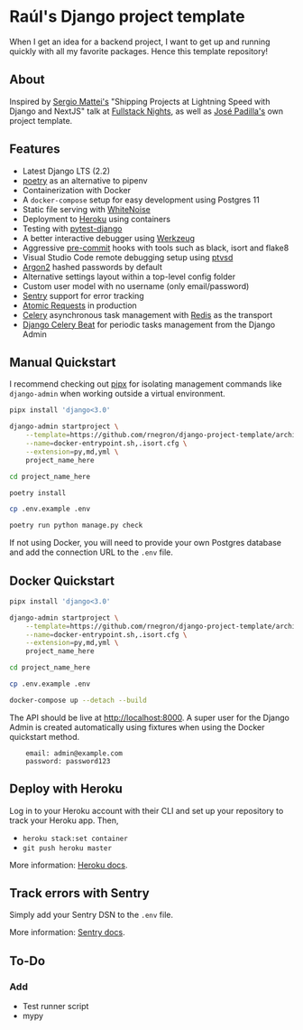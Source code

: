 # Raúl's Django project template

When I get an idea for a backend project, I want to get up and running quickly with all my favorite packages. Hence this template repository!

## About

Inspired by [Sergio Mattei's](https://twitter.com/matteing) "Shipping Projects at Lightning Speed with Django and NextJS" talk at [Fullstack Nights](https://twitter.com/rucury/status/1207092925542342656), as well as [José Padilla's](https://github.com/jpadilla/django-project-template) own project template.

## Features

* Latest Django LTS (2.2)
* [poetry](https://python-poetry.org/) as an alternative to pipenv
* Containerization with Docker
* A `docker-compose` setup for easy development using Postgres 11
* Static file serving with [WhiteNoise](http://whitenoise.evans.io/en/stable/)
* Deployment to [Heroku](https://dashboard.heroku.com/) using containers
* Testing with [pytest-django](https://pytest-django.readthedocs.io/en/latest/index.html)
* A better interactive debugger using [Werkzeug](https://palletsprojects.com/p/werkzeug/)
* Aggressive [pre-commit](https://pre-commit.com/) hooks with tools such as black, isort and flake8
* Visual Studio Code remote debugging setup using [ptvsd](https://github.com/microsoft/ptvsd)
* [Argon2](https://docs.djangoproject.com/en/2.2/topics/auth/passwords/#using-argon2-with-django) hashed passwords by default
* Alternative settings layout within a top-level config folder
* Custom user model with no username (only email/password)
* [Sentry](https://sentry.io) support for error tracking
* [Atomic Requests](https://docs.djangoproject.com/en/2.2/ref/settings/#atomic-requests) in production
* [Celery](https://docs.celeryproject.org/en/stable/index.html) asynchronous task management with [Redis](https://redis.io) as the transport
* [Django Celery Beat](https://django-celery-beat.readthedocs.io/en/latest/) for periodic tasks management from the Django Admin

## Manual Quickstart

I recommend checking out [pipx](https://github.com/pipxproject/pipx) for isolating management commands like `django-admin` when working outside a virtual environment.


```bash
pipx install 'django<3.0'
```

```bash
django-admin startproject \
    --template=https://github.com/rnegron/django-project-template/archive/master.zip \
    --name=docker-entrypoint.sh,.isort.cfg \
    --extension=py,md,yml \
    project_name_here
```

```bash
cd project_name_here
```

```bash
poetry install
```

```bash
cp .env.example .env
```

```bash
poetry run python manage.py check
```

If not using Docker, you will need to provide your own Postgres database and add the connection URL to the `.env` file.


## Docker Quickstart

```bash
pipx install 'django<3.0'
```

```bash
django-admin startproject \
    --template=https://github.com/rnegron/django-project-template/archive/master.zip \
    --name=docker-entrypoint.sh,.isort.cfg \
    --extension=py,md,yml \
    project_name_here
```

```bash
cd project_name_here
```

```bash
cp .env.example .env
```

```bash
docker-compose up --detach --build
```

The API should be live at [http://localhost:8000](http//localhost:8000). A super user for the Django Admin is created automatically using fixtures when using the Docker quickstart method.

```
    email: admin@example.com
    password: password123
```
## Deploy with Heroku

Log in to your Heroku account with their CLI and set up your repository to track your Heroku app. Then,

* `heroku stack:set container`
* `git push heroku master`

More information: [Heroku docs](https://devcenter.heroku.com/articles/build-docker-images-heroku-yml).

## Track errors with Sentry

Simply add your Sentry DSN to the `.env` file.

More information: [Sentry docs](https://sentry.io/for/django/).


## To-Do

### Add
- Test runner script
- mypy
